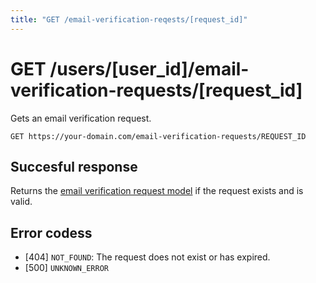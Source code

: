 ```yaml
---
title: "GET /email-verification-reqests/[request_id]"
---
```


# GET /users/[user_id]/email-verification-requests/[request_id]

Gets an email verification request.

```
GET https://your-domain.com/email-verification-requests/REQUEST_ID
```

## Succesful response

Returns the [email verification request model](/api-reference/rest/models/email-verification-request) if the request exists and is valid.

## Error codess

- [404] `NOT_FOUND`: The request does not exist or has expired.
- [500] `UNKNOWN_ERROR`
